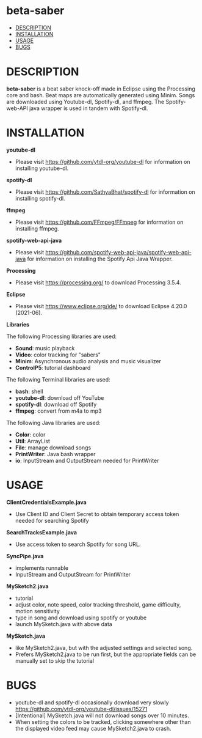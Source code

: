 # beta-saber 

- [DESCRIPTION](#description)
- [INSTALLATION](#installation)
- [USAGE](#usage)
- [BUGS](#bugs)

# DESCRIPTION

**beta-saber** is a beat saber knock-off made in Eclipse using the Processing core and bash. Beat maps are automatically generated using Minim. Songs are downloaded using Youtube-dl, Spotify-dl, and ffmpeg. The Spotify-web-API java wrapper is used in tandem with Spotify-dl.

# INSTALLATION

**youtube-dl**

- Please visit https://github.com/ytdl-org/youtube-dl for information on installing youtube-dl.

**spotify-dl**

- Please visit https://github.com/SathyaBhat/spotify-dl for information on installing spotify-dl.

**ffmpeg**

- Please visit https://github.com/FFmpeg/FFmpeg for information on installing ffmpeg.

**spotify-web-api-java**

- Please visit https://github.com/spotify-web-api-java/spotify-web-api-java for information on installing the Spotify Api Java Wrapper.

**Processing**

- Please visit https://processing.org/ to download Processing 3.5.4.

**Eclipse**

- Please visit https://www.eclipse.org/ide/ to download Eclipse 4.20.0 (2021-06).

**Libraries**

  The following Processing libraries are used:
  - **Sound**: music playback
  - **Video**: color tracking for "sabers"
  - **Minim**: Asynchronous audio analysis and music visualizer
  - **ControlP5**: tutorial dashboard

  The following Terminal libraries are used:
  - **bash**: shell 
  - **youtube-dl**: download off YouTube
  - **spotify-dl**: download off Spotify
  - **ffmpeg**: convert from m4a to mp3

  The following Java libraries are used:
  - **Color**: color
  - **Util**: ArrayList
  - **File**: manage download songs
  - **PrintWriter**: Java bash wrapper
  - **io**: InputStream and OutputStream needed for PrintWriter

  # USAGE
  
  **ClientCredentialsExample.java**
  - Use Client ID and Client Secret to obtain temporary access token needed for searching Spotify

  **SearchTracksExample.java**
  - Use access token to search Spotify for song URL. 

  **SyncPipe.java**
  - implements runnable
  - InputStream and OutputStream for PrintWriter

  **MySketch2.java**
  - tutorial
  - adjust color, note speed, color tracking threshold, game difficulty, motion sensitivity
  - type in song and download using spotify or youtube
  - launch MySketch.java with above data

  **MySketch.java**
  - like MySketch2.java, but with the adjusted settings and selected song.
  - Prefers MySketch2.java to be run first, but the appropriate fields can be manually set to skip the tutorial 

   # BUGS
   - youtube-dl and spotify-dl occasionally download very slowly https://github.com/ytdl-org/youtube-dl/issues/15271
   - [Intentional] MySketch.java will not download songs over 10 minutes. 
   - When setting the colors to be tracked, clicking somewhere other than the displayed video feed may cause MySketch2.java to crash.




